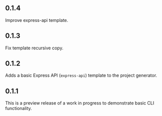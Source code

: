 ## 0.1.4

Improve express-api template.

## 0.1.3

Fix template recursive copy.

## 0.1.2

Adds a basic Express API (`express-api`) template to the project generator.

## 0.1.1

This is a preview release of a work in progress to demonstrate basic CLI
functionality.

